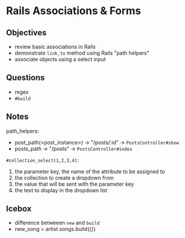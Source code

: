 # Rails Associations & Forms

## Objectives

- review basic associations in Rails
- demonstrate `link_to` method using Rails "path helpers"
- associate objects using a select input

## Questions

- regex
- `#build`

## Notes

path_helpers:

- post_path(<post_instance>) -> "/posts/:id" -> `PostsController#show`
- posts_path -> "/posts" -> `PostsController#index`

`#collection_select(1,2,3,4)`:

1. the parameter key, the name of the attribute to be assigned to
2. the collection to create a dropdown from
3. the value that will be sent with the parameter key
4. the text to display in the dropdown list

## Icebox

- difference betweeen `new` and `build`
- new_song = artist.songs.build({})